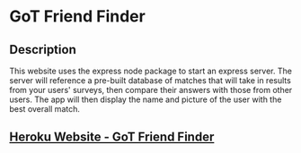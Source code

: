 # GoT Friend Finder

## Description
This website uses the express node package to start an express server. The server will reference a pre-built database of matches that will take in results from your users' surveys, then compare their answers with those from other users. The app will then display the name and picture of the user with the best overall match.

## [Heroku Website - GoT Friend Finder](https://got-friend-finder.herokuapp.com/)
